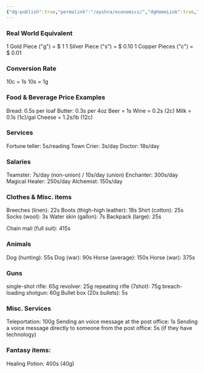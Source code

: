 ```yaml
---
{"dg-publish":true,"permalink":"/ayshra/economics/","dgHomeLink":true,"dgPassFrontmatter":false}
---
```


### Real World Equivalent
1 Gold Piece ("g") = $ 1
1 Silver Piece ("s") = $ 0.10
1 Copper Pieces ("c") = $ 0.01

### Conversion Rate
10c = 1s
10s = 1g

### Food & Beverage Price Examples
Bread: 0.5s per loaf
Butter: 0.3s per 4oz
Beer = 1s
Wine = 0.2s (2c)
Milk = 0.1s (1c)/gal
Cheese = 1.2s/lb (12c)

### Services
Fortune teller: 5s/reading
Town Crier: 3s/day
Doctor: 18s/day

### Salaries
Teamster: 7s/day (non-union) / 10s/day (union)
Enchanter: 300s/day
Magical Healer: 250s/day
Alchemist: 150s/day

### Clothes & Misc. items
Breeches (linen): 22s
Boots (thigh-high leather): 18s
Shirt (cotton): 25s
Socks (wool): 3s
Water skin (gallon): 7s
Backpack (large): 25s

Chain mail (full suit): 415s

### Animals
Dog (hunting): 55s
Dog (war): 90s
Horse (average): 150s
Horse (war): 375s

### Guns
single-shot rifle: 65g
revolver: 25g
repeating rifle (7shot): 75g
breach-loading shotgun: 60g
Bullet box (20x bullets): 5s 

### Misc. Services
Teleportation: 100g
Sending an voice message at the post office: 1s
Sending a voice message directly to someone from the post office: 5s (if they have technology)

### Fantasy items:
Healing Potion: 400s (40g)

